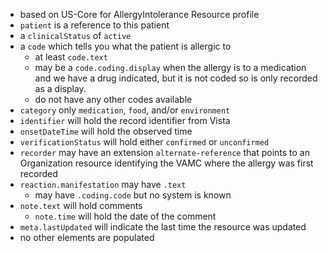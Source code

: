 
- based on US-Core for AllergyIntolerance Resource profile
- `patient` is a reference to this patient
- a `clinicalStatus` of `active`
- a `code` which tells you what the patient is allergic to
  - at least `code.text`
  - may be a `code.coding.display` when the allergy is to a medication and we have a drug indicated, but it is not coded so is only recorded as a display.
  - do not have any other codes available
- `category` only `medication`, `food`, and/or `environment`
- `identifier` will hold the record identifier from Vista
- `onsetDateTime` will hold the observed time
- `verificationStatus` will hold either `confirmed` or `unconfirmed`
- `recorder` may have an extension `alternate-reference` that points to an Organization resource identifying the VAMC where the allergy was first recorded
- `reaction.manifestation` may have `.text`
  - may have `.coding.code` but no system is known
- `note.text` will hold comments
  - `note.time` will hold the date of the comment
- `meta.lastUpdated` will indicate the last time the resource was updated
- no other elements are populated
